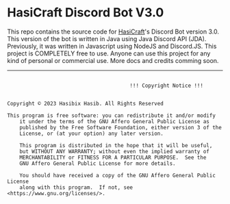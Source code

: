 # HasiCraft Discord Bot V3.0

This repo contains the source code for [HasiCraft](https://discord.gg/RX5azB3NwP)'s Discord Bot version 3.0. This version of the bot is written in Java using Java Discord API (JDA). Previously, it was written in Javascript using NodeJS and Discord.JS. This project is COMPLETELY free to use. Anyone can use this project for any kind of personal or commercial use. More docs and credits comming soon.

------------------------------------------------------------------
```

                                        !!! Copyright Notice !!!


Copyright © 2023 Hasibix Hasib. All Rights Reserved

This program is free software: you can redistribute it and/or modify
    it under the terms of the GNU Affero General Public License as
    published by the Free Software Foundation, either version 3 of the
    License, or (at your option) any later version.

    This program is distributed in the hope that it will be useful,
    but WITHOUT ANY WARRANTY; without even the implied warranty of
    MERCHANTABILITY or FITNESS FOR A PARTICULAR PURPOSE.  See the
    GNU Affero General Public License for more details.

    You should have received a copy of the GNU Affero General Public License
    along with this program.  If not, see <https://www.gnu.org/licenses/>.
```
